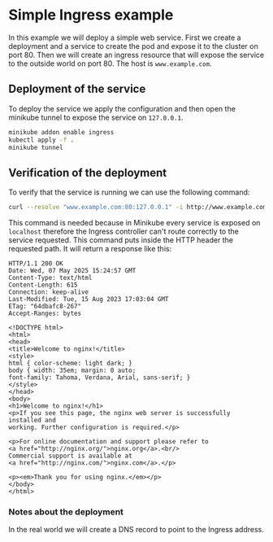 # Simple Ingress example
In this example we will deploy a simple web service. First we create a deployment and a service to create the pod and expose it to the cluster on port 80.
Then we will create an ingress resource that will expose the service to the outside world on port 80. The host is ```www.example.com```.

## Deployment of the service
To deploy the service we apply the configuration and then open the minikube tunnel to expose the service on ```127.0.0.1```.
```bash
minikube addon enable ingress
kubectl apply -f .
minikube tunnel
```

## Verification of the deployment
To verify that the service is running we can use the following command:
```bash
curl --resolve "www.example.com:80:127.0.0.1" -i http://www.example.com
```
This command is needed because in Minikube every service is exposed on ```localhost``` therefore the Ingress controller can't route correctly to the service requested. This command puts inside the HTTP header the requested path.
It will return a response like this:
```
HTTP/1.1 200 OK
Date: Wed, 07 May 2025 15:24:57 GMT
Content-Type: text/html
Content-Length: 615
Connection: keep-alive
Last-Modified: Tue, 15 Aug 2023 17:03:04 GMT
ETag: "64dbafc8-267"
Accept-Ranges: bytes

<!DOCTYPE html>
<html>
<head>
<title>Welcome to nginx!</title>
<style>
html { color-scheme: light dark; }
body { width: 35em; margin: 0 auto;
font-family: Tahoma, Verdana, Arial, sans-serif; }
</style>
</head>
<body>
<h1>Welcome to nginx!</h1>
<p>If you see this page, the nginx web server is successfully installed and
working. Further configuration is required.</p>

<p>For online documentation and support please refer to
<a href="http://nginx.org/">nginx.org</a>.<br/>
Commercial support is available at
<a href="http://nginx.com/">nginx.com</a>.</p>

<p><em>Thank you for using nginx.</em></p>
</body>
</html>
```

### Notes about the deployment
In the real world we will create a DNS record to point to the Ingress address. 